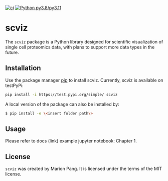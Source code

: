 [![ci](https://github.com/gnaprs/scviz/actions/workflows/ci.yml/badge.svg)](https://github.com/gnaprs/scviz/actions/workflows/ci.yml) [![Python py3.8/py3.11](https://github.com/gnaprs/scviz/actions/workflows/python-package.yml/badge.svg)](https://github.com/gnaprs/scviz/actions/workflows/python-package.yml)

# scviz
The `scviz` package is a Python library designed for scientific visualization of single cell proteomics data, with plans to support more data types in the future.

## Installation
Use the package manager [pip](https://pip.pypa.io/en/stable/) to install scviz. Currently, scviz is available on testPyPi:
```bash
pip install -i https://test.pypi.org/simple/ scviz
```
A local version of the package can also be installed by:
```bash
$ pip install -e \<insert folder path\>
```

## Usage
Please refer to docs (link) example jupyter notebook: Chapter 1.

## License
`scviz` was created by Marion Pang. It is licensed under the terms of the MIT license.
